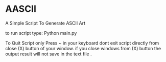 # AASCII
A Simple Script To Generate ASCII Art
   
   
   
 
 to run script type:
 Python main.py

To Quit Script only Press ~ in your keyboard
dont exit script directly from close (X) button of your window.
if you close windows from (X) button the output result will not save in the text file .
